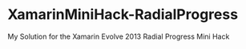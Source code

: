 XamarinMiniHack-RadialProgress
==============================

My Solution for the Xamarin Evolve 2013 Radial Progress Mini Hack
